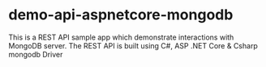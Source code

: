 # demo-api-aspnetcore-mongodb
This is a REST API sample app which demonstrate interactions with MongoDB server. The REST API is built using C#, ASP .NET Core &amp; Csharp mongodb Driver

